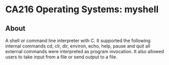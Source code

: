 # CA216 Operating Systems: myshell

## About

A shell or command line interpreter with C.
It supported the following internal commands cd, clr,
dir, environ, echo, help, pause and quit all external
commands were interpreted as program invocation.
It also allowed users to take input from a file or send
output to a file.
